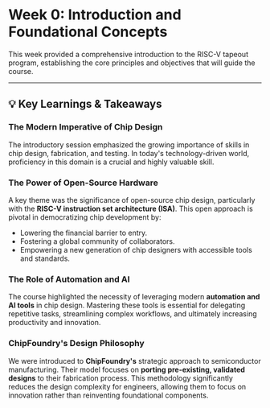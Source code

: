 # Week 0: Introduction and Foundational Concepts

This week provided a comprehensive introduction to the RISC-V tapeout program, establishing the core principles and objectives that will guide the course.

---

## 💡 Key Learnings & Takeaways

### The Modern Imperative of Chip Design
The introductory session emphasized the growing importance of skills in chip design, fabrication, and testing. In today's technology-driven world, proficiency in this domain is a crucial and highly valuable skill.

### The Power of Open-Source Hardware
A key theme was the significance of open-source chip design, particularly with the **RISC-V instruction set architecture (ISA)**. This open approach is pivotal in democratizing chip development by:
* Lowering the financial barrier to entry.
* Fostering a global community of collaborators.
* Empowering a new generation of chip designers with accessible tools and standards.

### The Role of Automation and AI
The course highlighted the necessity of leveraging modern **automation and AI tools** in chip design. Mastering these tools is essential for delegating repetitive tasks, streamlining complex workflows, and ultimately increasing productivity and innovation.

### ChipFoundry's Design Philosophy
We were introduced to **ChipFoundry's** strategic approach to semiconductor manufacturing. Their model focuses on **porting pre-existing, validated designs** to their fabrication process. This methodology significantly reduces the design complexity for engineers, allowing them to focus on innovation rather than reinventing foundational components.

